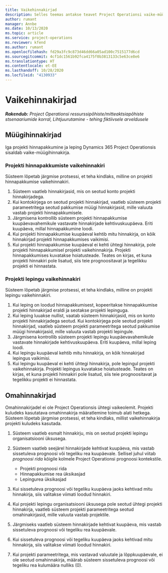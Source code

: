 ```yaml
---
title: Vaikehinnakirjad
description: Selles teemas antakse teavet Project Operationsi vaike-müügihinnakirjade ja -omahinnakirjade kohta.
author: rumant
manager: Annbe
ms.date: 10/13/2020
ms.topic: article
ms.service: project-operations
ms.reviewer: kfend
ms.author: rumant
ms.openlocfilehash: fd29a3fc9c873d46dd66a05ad100c7515177d6cd
ms.sourcegitcommit: 4cf1dc1561b92fca4175f0b3813133c5e63ce8e6
ms.translationtype: HT
ms.contentlocale: et-EE
ms.lasthandoff: 10/28/2020
ms.locfileid: "4130933"
---
```

# <a name="default-price-lists"></a>Vaikehinnakirjad

_**Rakendub:** Project Operationsi ressurssipõhiste/mitteaktsiapõhiste stsenaariumide korral,  Lihtjuurutamine - tehing fiktiivsele arveldusele_

## <a name="sales-price-lists"></a>Müügihinnakirjad

Iga projekti hinnapakkumine ja leping Dynamics 365 Project Operationsis sisaldab vaike-müügihinnakirja. 

### <a name="price-list-default-on-project-quotes"></a>Projekti hinnapakkumiste vaikehinnakiri
Süsteem lõpetab järgmise protsessi, et teha kindlaks, milline on projekti hinnapakkumise vaikehinnakiri.

1. Süsteem vaatleb hinnakirjasid, mis on seotud konto projekti hinnakirjadega. 
2. Kui kontokirjega on seotud projekti hinnakirjad, vaatleb süsteem projekti parameetritega seotud pakkumise müügi hinnakirjasid, mille valuuta vastab projekti hinnapakkumisele.
3. Järgmisena kontrollib süsteem projekti hinnapakkumise kuupäevavahemikule vastavate hinnakirjade kehtivuskuupäeva. Eriti kuupäeva, millal hinnapakkumine loodi.
4. Kui projekti hinnapakkumise kuupäeval kehtib mitu hinnakirja, on kõik hinnakirjad projekti hinnapakkumises vaikimisi.
5. Kui projekti hinnapakkumise kuupäeval ei kehti ühtegi hinnakirja, pole projekti hinnapakkumisel projekti vaikehinnakirja. Projekti hinnapakkumises kuvatakse hoiatusteade. Teates on kirjas, et kuna projekti hinnakiri pole lisatud, siis teie prognoositavat ja tegelikku projekti ei hinnastata.

### <a name="price-list-default-on-project-contracts"></a>Projekti lepingu vaikehinnakiri 
Süsteem lõpetab järgmise protsessi, et teha kindlaks, milline on projekti lepingu vaikehinnakiri.

1. Kui leping on loodud hinnapakkumisest, kopeeritakse hinnapakkumise projekti hinnakirjad eraldi ja seotakse projekti lepinguga.
2. Kui leping luuakse nullist, vaatab süsteem hinnakirjasid, mis on konto projekti hinnakirjadega seotud. Kui kontokirjega pole seotud projekti hinnakirjad, vaatleb süsteem projekti parameetritega seotud pakkumise müügi hinnakirjasid, mille valuuta vastab projekti lepingule.
4. Järgmisena kontrollib süsteem projekti lepingu kuupäevavahemikule vastavate hinnakirjade kehtivuskuupäeva. Eriti kuupäeva, millal leping loodi.
5. Kui lepingu kuupäeval kehtib mitu hinnakirja, on kõik hinnakirjad lepingus vaikimisi.
6. Kui lepingu kuupäeval ei kehti ühtegi hinnakirja, pole lepingul projekti vaikehinnakirja. Projekti lepingus kuvatakse hoiatusteade. Teates on kirjas, et kuna projekti hinnakiri pole lisatud, siis teie prognoositavat ja tegelikku projekti ei hinnastata.

## <a name="cost-price-lists"></a>Omahinnakirjad

Omahinnakirjadel ei ole Project Operationsis ühtegi vaikeolemit. Projekti kuludeks kasutatava omahinnakirja määratlemine toimub alati hetkega. Süsteem lõpetab järgmise protsessi, et teha kindlaks, millist vaikehinnakirja projekti kuludeks kasutada.

1. Süsteem vaatleb esmalt hinnakirju, mis on seotud projekti lepingu organisatsiooni üksusega.
2. Süsteem vaatleb seejärel hinnakirjade kehtivat kuupäeva, mis vastab sissetuleva prognoosi või tegeliku rea kuupäevale. Sellisel juhul viitab *prognoosi rida* kõigile kolmele Project Operationsi prognoosi kontekstile.

    - Projekti prognoosi rida
    - Hinnapakkumise rea üksikasjad
    - Lepingurea üksikasjad
  
3. Kui sissetuleva prognoosi või tegeliku kuupäeva jaoks kehtivad mitu hinnakirja, siis valitakse viimati loodud hinnakiri.
4. Kui projekti lepingu organisatsiooni üksusega pole seotud ühtegi projekti hinnakirja, vaatleb süsteem projekti parameetritega seotud omahinakirjasid, mille valuuta vastab projektile.
5. Järgmiseks vaatleb süsteem hinnakirjade kehtivat kuupäeva, mis vastab sissetuleva prognoosi või tegeliku rea kuupäevale. 
6. Kui sissetuleva prognoosi või tegeliku kuupäeva jaoks kehtivad mitu hinnakirja, siis valitakse viimati loodud hinnakiri.
7. Kui projekti parameetritega, mis vastavad valuutale ja lõppkuupäevale, ei ole seotud omahinnakirja, määrab süsteem sissetuleva prognoosi või tegeliku rea kulumäära nulliks (0).
